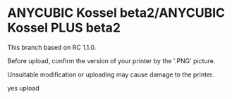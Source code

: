 # ANYCUBIC Kossel beta2/ANYCUBIC Kossel PLUS beta2
This branch based on RC 1.1.0.

Before upload, confirm the version of your printer by the '.PNG' picture.

Unsuitable modification or uploading may cause damage to the printer.

yes
upload
